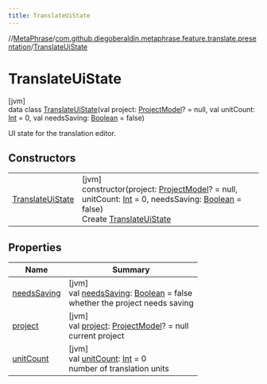 ```yaml
---
title: TranslateUiState
---
```

//[MetaPhrase](../../../index.html)/[com.github.diegoberaldin.metaphrase.feature.translate.presentation](../index.html)/[TranslateUiState](index.html)



# TranslateUiState



[jvm]\
data class [TranslateUiState](index.html)(val project: [ProjectModel](../../com.github.diegoberaldin.metaphrase.domain.project.data/-project-model/index.html)? = null, val unitCount: [Int](https://kotlinlang.org/api/latest/jvm/stdlib/kotlin/-int/index.html) = 0, val needsSaving: [Boolean](https://kotlinlang.org/api/latest/jvm/stdlib/kotlin/-boolean/index.html) = false)

UI state for the translation editor.



## Constructors


| | |
|---|---|
| [TranslateUiState](-translate-ui-state.html) | [jvm]<br>constructor(project: [ProjectModel](../../com.github.diegoberaldin.metaphrase.domain.project.data/-project-model/index.html)? = null, unitCount: [Int](https://kotlinlang.org/api/latest/jvm/stdlib/kotlin/-int/index.html) = 0, needsSaving: [Boolean](https://kotlinlang.org/api/latest/jvm/stdlib/kotlin/-boolean/index.html) = false)<br>Create [TranslateUiState](index.html) |


## Properties


| Name | Summary |
|---|---|
| [needsSaving](needs-saving.html) | [jvm]<br>val [needsSaving](needs-saving.html): [Boolean](https://kotlinlang.org/api/latest/jvm/stdlib/kotlin/-boolean/index.html) = false<br>whether the project needs saving |
| [project](project.html) | [jvm]<br>val [project](project.html): [ProjectModel](../../com.github.diegoberaldin.metaphrase.domain.project.data/-project-model/index.html)? = null<br>current project |
| [unitCount](unit-count.html) | [jvm]<br>val [unitCount](unit-count.html): [Int](https://kotlinlang.org/api/latest/jvm/stdlib/kotlin/-int/index.html) = 0<br>number of translation units |

